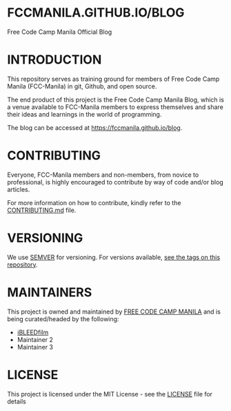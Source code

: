 # FCCMANILA.GITHUB.IO/BLOG
Free Code Camp Manila Official Blog

# INTRODUCTION
This repository serves as training ground for members of Free Code Camp Manila (FCC-Manila) in git, Github, and open source.

The end product of this project is the Free Code Camp Manila Blog, which is a venue available to FCC-Manila members to express themselves and share their ideas and learnings in the world of programming.

The blog can be accessed at https://fccmanila.github.io/blog.

# CONTRIBUTING
Everyone, FCC-Manila members and non-members, from novice to professional, is highly encouraged to contribute by way of code and/or blog articles.

For more information on how to contribute, kindly refer to the [CONTRIBUTING.md](CONTRIBUTING.md) file.

# VERSIONING
We use [SEMVER](http://www.semver.org) for versioning. For versions available, [see the tags on this repository](https://github.com/FCCManila/blog/tags).

# MAINTAINERS
This project is owned and maintained by [FREE CODE CAMP MANILA](https://www.facebook.com/groups/free.code.camp.manila) and is being curated/headed by the following:
- [iBLEEDfilm](http://github.com/ibleedfilm)
- Maintainer 2
- Maintainer 3

# LICENSE
This project is licensed under the MIT License - see the [LICENSE](LICENSE) file for details
